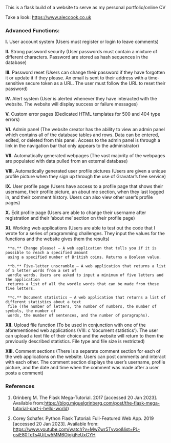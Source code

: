 This is a flask build of a website to serve as my personal portfolio/online CV

Take a look: https://www.aleccook.co.uk

### Advanced Functions:

**I.** User account system (Users must register or login to leave comments)

**II.** Strong password security (User passwords must contain a mixture of different characters. 
Password are stored as hash sequences in the database) 

**III.** Password reset (Users can change their password if they have forgotten it or update it if they 
please. An email is sent to their address with a time-sensitive secure token as a URL. The user must 
follow the URL to reset their password) 

**IV.** Alert system (User is alerted whenever they have interacted with the website. The website will 
display success or failure messages)

**V.** Custom error pages (Dedicated HTML templates for 500 and 404 type errors) 

**VI.** Admin panel (The website creator has the ability to view an admin panel which contains all of the 
database tables and rows. Data can be entered, edited, or deleted from this panel. Access to the 
admin panel is through a link in the navigation bar that only appears to the administrator) 

**VII.** Automatically generated webpages (The vast majority of the webpages are populated with data 
pulled from an external database) 

**VIII.** Automatically generated user profile pictures (Users are given a unique profile picture when they 
sign up through the use of Gravatar’s free service) 

**IX.** User profile page (Users have access to a profile page that shows their username, their profile 
picture, an about me section, when they last logged in, and their comment history. Users can also 
view other user’s profile pages) 

**X.** Edit profile page (Users are able to change their username after registration and their ‘about me’ 
section on their profile page) 

**XI.** Working web applications (Users are able to test out the code that I wrote for a series of programming challenges. They input the values for the functions and the website 
gives them the results) 

     **a.** Change please! – A web application that tells you if it is possible to reach a specified amount 
     using a specified number of British coins. Returns a Boolean value. 

     **b.** Five-letter unscramble – A web application that returns a list of 5 letter words from a set of 
     wordle words. Users are asked to input a minimum of five letters and the application 
     returns a list of all the wordle words that can be made from those five letters. 

     **c.** Document statistics – A web application that returns a list of different statistics about a text 
     file (The number of letters, the number of numbers, the number of symbols, the number of 
     words, the number of sentences, and the number of paragraphs). 

**XII.** Upload file function (To be used in conjunction with one of the aforementioned web applications 
(VIII: c ‘document statistics’). The user can upload a text file of their choice and the website will 
return to them the previously described statistics. File type and file size is restricted) 

**XIII.** Comment sections (There is a separate comment section for each of the web applications on the 
website. Users can post comments and interact with each other. The comment section displays the 
user’s username, profile picture, and the date and time when the comment was made after a user 
posts a comment) 


### References

1) Grinberg M. The Flask Mega-Tutorial. 2017 [accessed 20 Jan 2023]. Available from:https://blog.miguelgrinberg.com/post/the-flask-mega-tutorial-part-i-hello-world) 

2) Corey Schafer. Python Flask Tutorial: Full-Featured Web App. 2019 [accessed 20 Jan 2023]. Available from: https://www.youtube.com/watch?v=MwZwr5Tvyxo&list=PL-osiE80TeTs4UjLw5MM6OjgkjFeUxCYH



